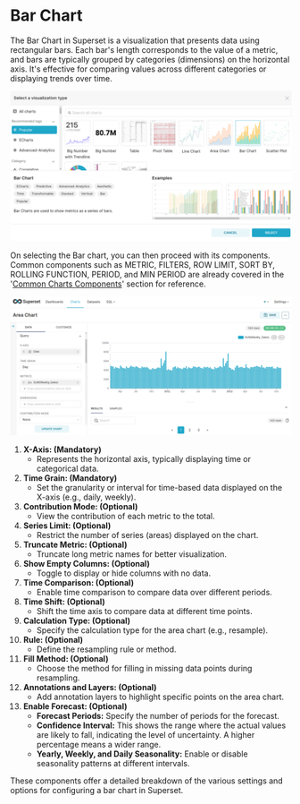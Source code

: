 # Bar Chart

The Bar Chart in Superset is a visualization that presents data using rectangular bars. Each bar's length corresponds to the value of a metric, and bars are typically grouped by categories (dimensions) on the horizontal axis. It's effective for comparing values across different categories or displaying trends over time.

![Untitled](/interfaces/superset/charts_components/bar_interface.png)

On selecting the Bar chart, you can then proceed with its components. Common components such as METRIC, FILTERS, ROW LIMIT, SORT BY, ROLLING FUNCTION, PERIOD, and MIN PERIOD are already covered in the '[Common Charts Components](../charts_components.md)' section for reference.


![Untitled](/interfaces/superset/charts_components/bar.png)

1. **X-Axis: (Mandatory)**
    - Represents the horizontal axis, typically displaying time or categorical data.
2. **Time Grain: (Mandatory)**
    - Set the granularity or interval for time-based data displayed on the X-axis (e.g., daily, weekly).
3. **Contribution Mode: (Optional)**
    - View the contribution of each metric to the total.
4. **Series Limit: (Optional)**
    - Restrict the number of series (areas) displayed on the chart.
5. **Truncate Metric: (Optional)**
    - Truncate long metric names for better visualization.
6. **Show Empty Columns: (Optional)**
    - Toggle to display or hide columns with no data.
7. **Time Comparison: (Optional)**
    - Enable time comparison to compare data over different periods.
8. **Time Shift: (Optional)**
    - Shift the time axis to compare data at different time points.
9. **Calculation Type: (Optional)**
    - Specify the calculation type for the area chart (e.g., resample).
10. **Rule: (Optional)**
    - Define the resampling rule or method.
11. **Fill Method: (Optional)**
    - Choose the method for filling in missing data points during resampling.
12. **Annotations and Layers: (Optional)**
    - Add annotation layers to highlight specific points on the area chart.
13. **Enable Forecast: (Optional)**
    - **Forecast Periods:** Specify the number of periods for the forecast.
    - **Confidence Interval:** This shows the range where the actual values are likely to fall, indicating the level of uncertainty. A higher percentage means a wider range.
    - **Yearly, Weekly, and Daily Seasonality:** Enable or disable seasonality patterns at different intervals.

These components offer a detailed breakdown of the various settings and options for configuring a bar chart in Superset.